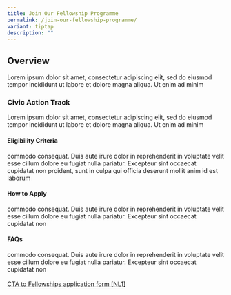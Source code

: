 ```yaml
---
title: Join Our Fellowship Programme
permalink: /join-our-fellowship-programme/
variant: tiptap
description: ""
---
```

<h2><strong>Overview &nbsp;</strong></h2>
<p>Lorem ipsum dolor sit amet, consectetur adipiscing elit, sed do eiusmod
tempor incididunt ut labore et dolore magna aliqua. Ut enim ad minim</p>
<h3><strong>Civic Action Track</strong></h3>
<p>Lorem ipsum dolor sit amet, consectetur adipiscing elit, sed do eiusmod
tempor incididunt ut labore et dolore magna aliqua. Ut enim ad minim</p>
<h4><strong>Eligibility Criteria</strong></h4>
<p>commodo consequat. Duis aute irure dolor in reprehenderit in voluptate
velit esse cillum dolore eu fugiat nulla pariatur. Excepteur sint occaecat
cupidatat non proident, sunt in culpa qui officia deserunt mollit anim
id est laborum</p>
<h4><strong>How to Apply</strong></h4>
<p>commodo consequat. Duis aute irure dolor in reprehenderit in voluptate
velit esse cillum dolore eu fugiat nulla pariatur. Excepteur sint occaecat
cupidatat non</p>
<p></p>
<h4><strong>FAQs</strong></h4>
<p>commodo consequat. Duis aute irure dolor in reprehenderit in voluptate
velit esse cillum dolore eu fugiat nulla pariatur. Excepteur sint occaecat
cupidatat non
<br>
<br><a rel="noopener noreferrer nofollow" target="_blank"><u>CTA to Fellowships application form </u></a>
<a href="#_msocom_1" class="msocomanchor" rel="noopener noreferrer nofollow" target="_blank">[NL1]</a>&nbsp;</p>